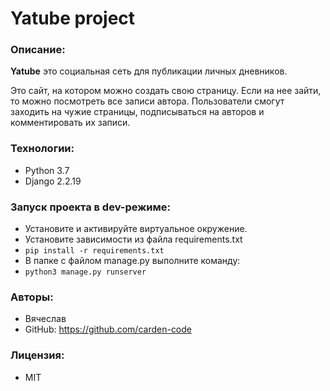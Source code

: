 ﻿# Yatube project
### Описание:
**Yatube**  это социальная сеть для публикации личных дневников.

Это сайт, на котором можно создать свою страницу.
Если на нее зайти, то можно посмотреть все записи автора.
Пользователи смогут заходить на чужие страницы,
 подписываться на авторов и комментировать их записи.
### Технологии:
 - Python 3.7
 - Django 2.2.19
### Запуск проекта в dev-режиме:
 - Установите и активируйте виртуальное окружение.
 - Установите зависимости из файла requirements.txt 
 - ``` pip install -r requirements.txt ``` 
 - В папке с файлом manage.py выполните команду: 
 - ``` python3 manage.py runserver ``` 
 ### Авторы:
  - Вячеслав
  - GitHub: https://github.com/carden-code
 ### Лицензия:
 - MIT
